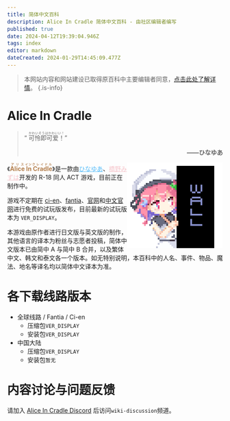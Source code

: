 ```yaml
---
title: 简体中文百科
description: Alice In Cradle 简体中文百科 - 由社区编辑者编写
published: true
date: 2024-04-12T19:39:04.946Z
tags: index
editor: markdown
dateCreated: 2024-01-29T14:45:09.477Z
---
```


<!-- 此页用于引用的图片/链接 -->
[fantia]: https://fantia.jp/fanclubs/24531
[ci-en]: https://ci-en.dlsite.com/creator/12611
[官网]: https://get.aliceincradle.dev
[中文官网]: https://cn.aliceincradle.dev

> 本网站内容和网站建设已取得原百科中主要编辑者同意，[点击此处了解详情](https://t.bilibili.com/847892334568800257)。
{.is-info}

# Alice In Cradle
 
> “ <ruby>可怜即可爱！<rt>かわいそうはかわいい！</rt></ruby>”<p style="text-align: right;">**——ひなゆあ**</p>

<img style="float: right;" src="/assets/global/hello.png"/>《**<ruby style="color: #b47f4d;">Alice<rt>アリス</rt> In<rt>イン</rt> Cradle<rt>クレイドル</rt></ruby>**》是一款由<a href="https://twitter.com/hinayua_r18" target="_blank" style="color: #56bcf9;">ひなゆあ</a>、<a href="https://twitter.com/HashinoMizuha" target="_blank" style="color: #f6c5cb;">橋野みずは</a>开发的 R-18 同人 ACT 游戏，目前正在制作中。

游戏不定期在 [ci-en]、[fantia]、[官网]和[中文官网]进行免费的试玩版发布，目前最新的试玩版本为 <code id="aic_verdis_global">VER_DISPLAY</code>。

本游戏由原作者进行日文版与英文版的制作，其他语言的译本为粉丝与志愿者投稿，简体中文版本已由简中 A 与简中 B 合并，以及繁体中文、韩文和泰文各一个版本。如无特别说明，本百科中的人名、事件、物品、魔法、地名等译名均以简体中文译本为准。

# 各下载线路版本
- 全球线路 / Fantia / Ci-en
  - 压缩包<code id="aic_zip_verdis_global">VER_DISPLAY</code>
  - 安装包<code id="aic_ins_verdis_global">VER_DISPLAY</code>
- 中国大陆
  - 压缩包<code id="aic_zip_verdis_cn">VER_DISPLAY</code>
  - 安装包<code id="aic_ins_verdis_cn">暂无</code>
# 内容讨论与问题反馈
请加入 [Alice In Cradle Discord](https://discord.gg/aliceincradle) 后访问<code>wiki-discussion</code>频道。